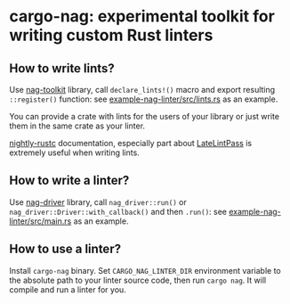 # cargo-nag: experimental toolkit for writing custom Rust linters

## How to write lints?

Use [nag-toolkit] library, call `declare_lints!()` macro and export resulting `::register()` function: see [example-nag-linter/src/lints.rs][ex-lints] as an example.

You can provide a crate with lints for the users of your library or just write them in the same crate as your linter.

[nightly-rustc] documentation, especially part about [LateLintPass] is extremely useful when writing lints.

## How to write a linter?

Use [nag-driver] library, call `nag_driver::run()` or `nag_driver::Driver::with_callback()` and then `.run()`: see [example-nag-linter/src/main.rs][ex-main] as an example.

## How to use a linter?

Install `cargo-nag` binary. Set `CARGO_NAG_LINTER_DIR` environment variable to the absolute path to your linter source code, then run `cargo nag`.
It will compile and run a linter for you.

[nag-toolkit]: https://docs.rs/nag-toolkit
[nag-driver]: https://docs.rs/nag-driver
[nightly-rustc]: https://doc.rust-lang.org/nightly/nightly-rustc/rustc_lint/trait.LateLintPass.html
[LateLintPass]: https://doc.rust-lang.org/nightly/nightly-rustc/rustc_lint/trait.LateLintPass.html
[ex-lints]: example-nag-linter/src/lints.rs
[ex-main]: example-nag-linter/src/main.rs
